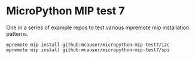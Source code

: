 # MicroPython MIP test 7

One in a series of example repos to test various mpremote mip installation patterns.

```
mpremote mip install github:mcauser/micropython-mip-test7/i2c
mpremote mip install github:mcauser/micropython-mip-test7/spi
```
